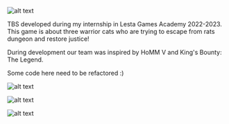 ![alt text](https://github.com/StefanHJC/TaleOfTails/blob/master/ReadmeFiles/Logo%20Tale%20of%20tails4.png "Logo")

TBS developed during my internship in Lesta Games Academy 2022-2023.
This game is about three warrior cats who are trying to escape from rats dungeon and restore justice!

During development our team was inspired by HoMM V and King's Bounty: The Legend.

Some code here need to be refactored :)

![alt text](https://github.com/StefanHJC/TaleOfTails/blob/master/ReadmeFiles/GIFs/2.gif "Wizard range attack gif")

![alt text](https://github.com/StefanHJC/TaleOfTails/blob/master/ReadmeFiles/GIFs/1.gif "Fireball ability gif")

![alt text](https://github.com/StefanHJC/TaleOfTails/blob/master/ReadmeFiles/GIFs/3.gif "Knight melee attack gif")
